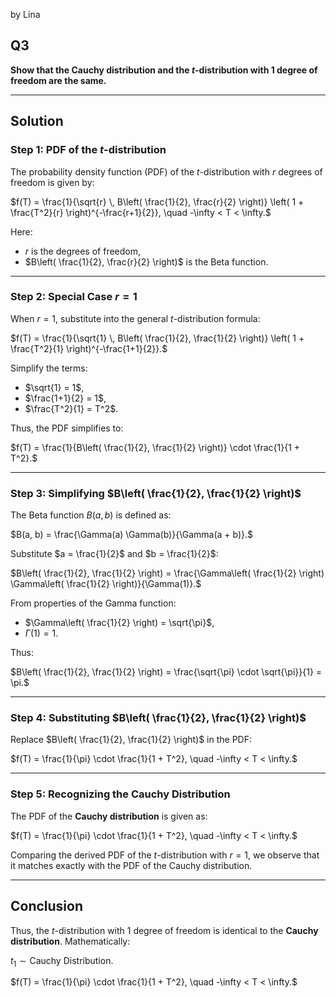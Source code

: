 by Lina
## Q3

**Show that the Cauchy distribution and the $t$-distribution with 1 degree of freedom are the same.**

---

## Solution

### Step 1: PDF of the $t$-distribution

The probability density function (PDF) of the $t$-distribution with $r$ degrees of freedom is given by:

$f(T) = \frac{1}{\sqrt{r} \, B\left( \frac{1}{2}, \frac{r}{2} \right)} \left( 1 + \frac{T^2}{r} \right)^{-\frac{r+1}{2}}, \quad -\infty < T < \infty.$

Here:
- $r$ is the degrees of freedom,
- $B\left( \frac{1}{2}, \frac{r}{2} \right)$ is the Beta function.

---

### Step 2: Special Case $r = 1$

When $r = 1$, substitute into the general $t$-distribution formula:

$f(T) = \frac{1}{\sqrt{1} \, B\left( \frac{1}{2}, \frac{1}{2} \right)} \left( 1 + \frac{T^2}{1} \right)^{-\frac{1+1}{2}}.$

Simplify the terms:
- $\sqrt{1} = 1$,
- $\frac{1+1}{2} = 1$,
- $\frac{T^2}{1} = T^2$.

Thus, the PDF simplifies to:

$f(T) = \frac{1}{B\left( \frac{1}{2}, \frac{1}{2} \right)} \cdot \frac{1}{1 + T^2}.$

---

### Step 3: Simplifying $B\left( \frac{1}{2}, \frac{1}{2} \right)$

The Beta function $B(a, b)$ is defined as:

$B(a, b) = \frac{\Gamma(a) \Gamma(b)}{\Gamma(a + b)}.$

Substitute $a = \frac{1}{2}$ and $b = \frac{1}{2}$:

$B\left( \frac{1}{2}, \frac{1}{2} \right) = \frac{\Gamma\left( \frac{1}{2} \right) \Gamma\left( \frac{1}{2} \right)}{\Gamma(1)}.$

From properties of the Gamma function:
- $\Gamma\left( \frac{1}{2} \right) = \sqrt{\pi}$,
- $\Gamma(1) = 1$.

Thus:

$B\left( \frac{1}{2}, \frac{1}{2} \right) = \frac{\sqrt{\pi} \cdot \sqrt{\pi}}{1} = \pi.$

---

### Step 4: Substituting $B\left( \frac{1}{2}, \frac{1}{2} \right)$

Replace $B\left( \frac{1}{2}, \frac{1}{2} \right)$ in the PDF:

$f(T) = \frac{1}{\pi} \cdot \frac{1}{1 + T^2}, \quad -\infty < T < \infty.$

---

### Step 5: Recognizing the Cauchy Distribution

The PDF of the **Cauchy distribution** is given as:

$f(T) = \frac{1}{\pi} \cdot \frac{1}{1 + T^2}, \quad -\infty < T < \infty.$

Comparing the derived PDF of the $t$-distribution with $r = 1$, we observe that it matches exactly with the PDF of the Cauchy distribution.

---

## Conclusion

Thus, the $t$-distribution with 1 degree of freedom is identical to the **Cauchy distribution**. Mathematically:

$t_1 \sim \text{Cauchy Distribution}.$

$f(T) = \frac{1}{\pi} \cdot \frac{1}{1 + T^2}, \quad -\infty < T < \infty.$


